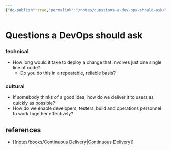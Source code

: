 ```yaml
---
{"dg-publish":true,"permalink":"/notes/questions-a-dev-ops-should-ask/","dgHomeLink":true,"dgPassFrontmatter":false}
---
```


# Questions a DevOps should ask

### technical
- How long would it take to deploy a change that involves just one single line of code?
    - Do you do this in a repeatable, reliable basis?


### cultural

- If somebody thinks of a good idea, how do we deliver it to users as quickly as possible?
- How do we enable developers, testers, build and operations personnel to work together effectively?


## references

- [[notes/books/Continuous Delivery|Continuous Delivery]]